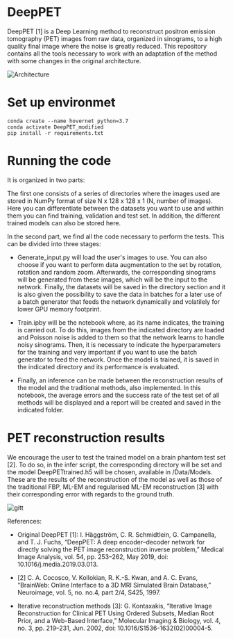# DeepPET
DeepPET [1] is a Deep Learning method to reconstruct positron emission tomography (PET) images from raw data, organized in sinograms, to a high quality final image where the noise is greatly reduced. This repository contains all the tools necessary to work with an adaptation of the method with some changes in the original architecture.


![Architecture](https://user-images.githubusercontent.com/108093731/175489229-76cfc677-2399-4ca9-9372-343cdb255dd2.png)


# Set up environmet
```
conda create --name hovernet python=3.7
conda activate DeepPET_modified
pip install -r requirements.txt
 ```
 
# Running the code

It is organized in two parts:

The first one consists of a series of directories where the images used are stored in NumPy format of size N x 128 x 128 x 1 (N, number of images). Here you can        differentiate between the  datasets you want to use and within them you can find training, validation and test set. In addition, the different trained models can      also be stored here.

In the second part, we find all the code necessary to perform the tests. This can be divided into three stages:
 - Generate_input.py will load the user's images to use. You can also choose if you want to perform data augmentation to the set by                                        rotation, rotation and random zoom. Afterwards, the corresponding sinograms will be generated from these images, which will be the input to the network.                Finally, the datasets will be saved in the directory section and it is also given the possibility to save the data in batches for a later use of a batch                generator that feeds the network dynamically and volatilely for lower GPU memory footprint.
 
  - Train.ipby will be the notebook where, as its name indicates, the training is carried out. To do this, images from the indicated directory are loaded and               Poisson noise is added to them so that the network learns to handle noisy sinograms. Then, it is necessary to indicate the hyperparameters for the training             and very important if you want to use the batch generator to feed the network. Once the model is trained, it is saved in the indicated directory and its               performance is evaluated.
  
   - Finally, an inference can be made between the reconstruction results of the model and the traditional methods, also implemented. In this notebook, the                 average errors and the success rate of the test set of all methods will be displayed and a report will be created and saved in the indicated folder.
   
# PET reconstruction results


We encourage the user to test the trained model on a brain phantom test set [2]. To do so, in the infer script, the corresponding directory will be set and the model DeepPETtrained.h5 will be chosen, available in /Data/Models. These are the results of the reconstruction of the model as well as those of the traditional FBP, ML-EM and regularised ML-EM reconstruction [3] with their corresponding error with regards to the ground truth.

![gitt](https://user-images.githubusercontent.com/108093731/176009549-3ab36020-327a-4e1c-bff8-405450cc0b93.JPG)

References:

- Original DeepPET [1]: I. Häggström, C. R. Schmidtlein, G. Campanella, and T. J. Fuchs, “DeepPET: A deep encoder–decoder network for directly solving the PET image reconstruction inverse problem,” Medical Image Analysis, vol. 54, pp. 253–262, May 2019, doi: 10.1016/j.media.2019.03.013. 
- [2] C. A. Cocosco, V. Kollokian, R. K.-S. Kwan, and A. C. Evans, “BrainWeb: Online Interface to a 3D MRI Simulated Brain Database,” Neuroimage, vol. 5, no. no.4, part 2/4, S425, 1997.

- Iterative reconstruction methods [3]: G. Kontaxakis, “Iterative Image Reconstruction for Clinical PET Using Ordered Subsets, Median Root Prior, and a Web-Based Interface,” Molecular Imaging & Biology, vol. 4, no. 3, pp. 219–231, Jun. 2002, doi: 10.1016/S1536-1632(02)00004-5.
